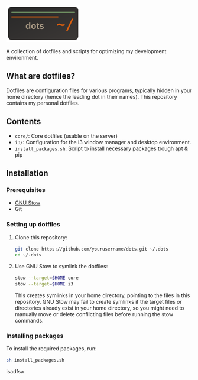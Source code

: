 <img src="dots-logo.svg" alt="logo" height="100">

A collection of dotfiles and scripts for optimizing my development environment.

## What are dotfiles?

Dotfiles are configuration files for various programs, typically hidden in your home directory (hence the leading dot in their names). This repository contains my personal dotfiles.

## Contents

- `core/`: Core dotfiles (usable on the server)
- `i3/`: Configuration for the i3 window manager and desktop environment.
- `install_packages.sh`: Script to install necessary packages trough apt & pip

## Installation

### Prerequisites

- [GNU Stow](https://www.gnu.org/software/stow/)
- Git

### Setting up dotfiles

1. Clone this repository:
   ```sh
   git clone https://github.com/yourusername/dots.git ~/.dots
   cd ~/.dots
   ```

2. Use GNU Stow to symlink the dotfiles:
   ```sh
   stow --target=$HOME core
   stow --target=$HOME i3
   ```

   This creates symlinks in your home directory, pointing to the files in this repository. GNU Stow may fail to create symlinks if the target files or directories already exist in your home directory, so you might need to manually move or delete conflicting files before running the stow commands.

### Installing packages

To install the required packages, run:

```sh
sh install_packages.sh
```

isadfsa
